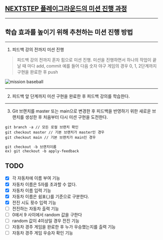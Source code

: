 ## [NEXTSTEP 플레이그라운드의 미션 진행 과정](https://github.com/next-step/nextstep-docs/blob/master/playground/README.md)

---
## 학습 효과를 높이기 위해 추천하는 미션 진행 방법

---
1. 피드백 강의 전까지 미션 진행 
> 피드백 강의 전까지 혼자 힘으로 미션 진행. 미션을 진행하면서 하나의 작업이 끝날 때 마다 add, commit
> 예를 들어 다음 숫자 야구 게임의 경우 0, 1, 2단계까지 구현을 완료한 후 push

![mission baseball](https://raw.githubusercontent.com/next-step/nextstep-docs/master/playground/images/mission_baseball.png)

---
2. 피드백 앞 단계까지 미션 구현을 완료한 후 피드백 강의를 학습한다.

---
3. Git 브랜치를 master 또는 main으로 변경한 후 피드백을 반영하기 위한 새로운 브랜치를 생성한 후 처음부터 다시 미션 구현을 도전한다.

```
git branch -a // 모든 로컬 브랜치 확인
git checkout master // 기본 브랜치가 master인 경우
git checkout main // 기본 브랜치가 main인 경우

git checkout -b 브랜치이름
ex) git checkout -b apply-feedback
```

## TODO
- [X] 각 자동차에 이름 부여 기능
- [X] 자동차 이름은 5자를 초과할 수 없다.
- [X] 자동차 이름 입력 기능
- [X] 자동차 이름은 쉼표(,)를 기준으로 구분한다.
- [X] 전진 시도 횟수 입력 기능
- [ ] 전진하는 자동차 출력 기능
- [ ] 0에서 9 사이에서 random 값을 구한다
- [ ] random 값이 4이상일 경우 전진 기능
- [ ] 자동차 경주 게임을 완료한 후 누가 우승했는지를 출력 기능
- [ ] 자동차 경주 게임 우승자 확인 기능